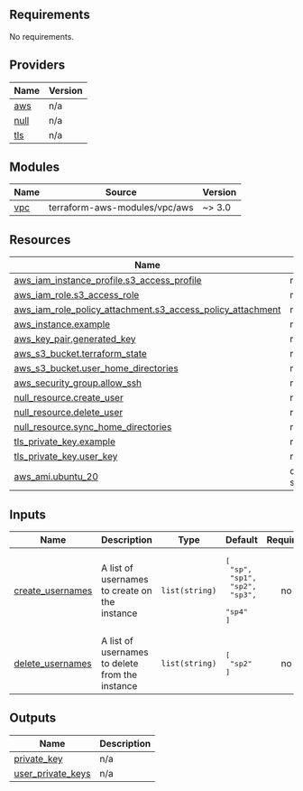 ## Requirements

No requirements.

## Providers

| Name | Version |
|------|---------|
| <a name="provider_aws"></a> [aws](#provider\_aws) | n/a |
| <a name="provider_null"></a> [null](#provider\_null) | n/a |
| <a name="provider_tls"></a> [tls](#provider\_tls) | n/a |

## Modules

| Name | Source | Version |
|------|--------|---------|
| <a name="module_vpc"></a> [vpc](#module\_vpc) | terraform-aws-modules/vpc/aws | ~> 3.0 |

## Resources

| Name | Type |
|------|------|
| [aws_iam_instance_profile.s3_access_profile](https://registry.terraform.io/providers/hashicorp/aws/latest/docs/resources/iam_instance_profile) | resource |
| [aws_iam_role.s3_access_role](https://registry.terraform.io/providers/hashicorp/aws/latest/docs/resources/iam_role) | resource |
| [aws_iam_role_policy_attachment.s3_access_policy_attachment](https://registry.terraform.io/providers/hashicorp/aws/latest/docs/resources/iam_role_policy_attachment) | resource |
| [aws_instance.example](https://registry.terraform.io/providers/hashicorp/aws/latest/docs/resources/instance) | resource |
| [aws_key_pair.generated_key](https://registry.terraform.io/providers/hashicorp/aws/latest/docs/resources/key_pair) | resource |
| [aws_s3_bucket.terraform_state](https://registry.terraform.io/providers/hashicorp/aws/latest/docs/resources/s3_bucket) | resource |
| [aws_s3_bucket.user_home_directories](https://registry.terraform.io/providers/hashicorp/aws/latest/docs/resources/s3_bucket) | resource |
| [aws_security_group.allow_ssh](https://registry.terraform.io/providers/hashicorp/aws/latest/docs/resources/security_group) | resource |
| [null_resource.create_user](https://registry.terraform.io/providers/hashicorp/null/latest/docs/resources/resource) | resource |
| [null_resource.delete_user](https://registry.terraform.io/providers/hashicorp/null/latest/docs/resources/resource) | resource |
| [null_resource.sync_home_directories](https://registry.terraform.io/providers/hashicorp/null/latest/docs/resources/resource) | resource |
| [tls_private_key.example](https://registry.terraform.io/providers/hashicorp/tls/latest/docs/resources/private_key) | resource |
| [tls_private_key.user_key](https://registry.terraform.io/providers/hashicorp/tls/latest/docs/resources/private_key) | resource |
| [aws_ami.ubuntu_20](https://registry.terraform.io/providers/hashicorp/aws/latest/docs/data-sources/ami) | data source |

## Inputs

| Name | Description | Type | Default | Required |
|------|-------------|------|---------|:--------:|
| <a name="input_create_usernames"></a> [create\_usernames](#input\_create\_usernames) | A list of usernames to create on the instance | `list(string)` | <pre>[<br>  "sp",<br>  "sp1",<br>  "sp2",<br>  "sp3",<br>  "sp4"<br>]</pre> | no |
| <a name="input_delete_usernames"></a> [delete\_usernames](#input\_delete\_usernames) | A list of usernames to delete from the instance | `list(string)` | <pre>[<br>  "sp2"<br>]</pre> | no |

## Outputs

| Name | Description |
|------|-------------|
| <a name="output_private_key"></a> [private\_key](#output\_private\_key) | n/a |
| <a name="output_user_private_keys"></a> [user\_private\_keys](#output\_user\_private\_keys) | n/a |
